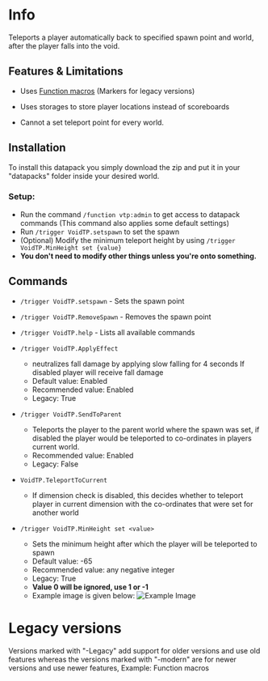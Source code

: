 # Info
Teleports a player automatically back to specified spawn point and world, after the player falls into the void.

## Features & Limitations
- Uses [Function macros](https://minecraft.wiki/w/Function_(Java_Edition)#Macros) (Markers for legacy versions)

- Uses storages to store player locations instead of scoreboards

- Cannot a set teleport point for every world.

## Installation
To install this datapack you simply download the zip and put it in your "datapacks" folder inside your desired world.

### Setup:
- Run the command ```/function vtp:admin``` to get access to datapack commands (This  command also applies some default settings)
- Run ```/trigger VoidTP.setspawn``` to set the spawn
- (Optional) Modify the  minimum teleport height by using ```/trigger VoidTP.MinHeight set {value}```
- **You don't need to modify other things unless you're onto something.**

## Commands
- ```/trigger VoidTP.setspawn``` - Sets the spawn point

- ```/trigger VoidTP.RemoveSpawn``` - Removes the spawn point

- ```/trigger VoidTP.help``` - Lists all available commands

- ```/trigger VoidTP.ApplyEffect```
    - neutralizes fall damage by applying slow falling for 4 seconds If disabled player will receive fall damage
    - Default value: Enabled
    - Recommended value: Enabled
    - Legacy: True

- ```/trigger VoidTP.SendToParent``` 
    - Teleports the player to the parent world where the spawn was set, if disabled the player would be teleported to co-ordinates in players current world.
    - Recommended value: Enabled
    - Legacy: False

- ```VoidTP.TeleportToCurrent```
    - If dimension check is disabled, this decides whether to teleport player in current dimension with the co-ordinates that were set for another world

- ```/trigger VoidTP.MinHeight set <value>```
    - Sets the minimum height after which the player will be teleported to spawn
    - Default value: -65
    - Recommended value: any negative integer 
    - Legacy: True
    - **Value 0 will be ignored, use 1 or -1**
    - Example image is given below:
![Example Image](https://cdn.modrinth.com/data/ugFrgHMM/images/f1444ff7da4d289d37f0d737d07a4aab332495ea.png)

# Legacy versions
Versions marked with "-Legacy" add support for older versions and use old features whereas the versions marked with "-modern" are for newer versions and use newer features,
Example: Function macros